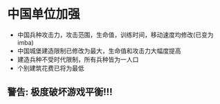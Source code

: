 <!--
 * @Author: Fullsize
 * @Date: 2021-12-12 23:57:50
 * @LastEditors: Fullsize
 * @LastEditTime: 2021-12-13 00:03:03
 * @FilePath: \AOE3-mod\chinese units strengthen\README.md
-->
# 中国单位加强
- 中国兵种攻击力，攻击范围，生命值，训练时间，移动速度均修改(已变为imba)
- 中国城堡建造限制已修改为最大，生命值和攻击力大幅度提高
- 建造兵种不受时代限制，所有兵种皆为一人口
- 个别建筑花费已将为最低
## 警告: 极度破坏游戏平衡!!!